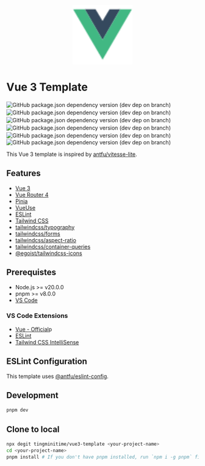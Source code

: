 <p align="center">
<img src="./public/icon-vue.svg" width="156" />
</p>

# Vue 3 Template

![GitHub package.json dependency version (dev dep on branch)](https://img.shields.io/github/package-json/dependency-version/tingminitime/vue3-template/vue/master?color=00dc82)　![GitHub package.json dependency version (dev dep on branch)](https://img.shields.io/github/package-json/dependency-version/tingminitime/vue3-template/vue-router/master?color=00dc82)　![GitHub package.json dependency version (dev dep on branch)](https://img.shields.io/github/package-json/dependency-version/tingminitime/vue3-template/pinia/master?color=ffd859)　![GitHub package.json dependency version (dev dep on branch)](https://img.shields.io/github/package-json/dependency-version/tingminitime/vue3-template/dev/tailwindcss/master?color=0ea5e9)　![GitHub package.json dependency version (dev dep on branch)](https://img.shields.io/github/package-json/dependency-version/tingminitime/vue3-template/%40vueuse%2Fcore/master?color=41b883)　![GitHub package.json dependency version (dev dep on branch)](https://img.shields.io/github/package-json/dependency-version/tingminitime/vue3-template/dev/eslint/master?color=4B32C3)

This Vue 3 template is inspired by [antfu/vitesse-lite](https://github.com/antfu/vitesse-lite).

## Features

- [Vue 3](https://vuejs.org/)
- [Vue Router 4](https://router.vuejs.org/)
- [Pinia](https://pinia.vuejs.org/)
- [VueUse](https://vueuse.org/)
- [ESLint](https://eslint.org/)
- [Tailwind CSS](https://tailwindcss.com/)
- [tailwindcss/typography](https://tailwindcss.com/docs/typography-plugin)
- [tailwindcss/forms](https://github.com/tailwindlabs/tailwindcss-forms)
- [tailwindcss/aspect-ratio](https://github.com/tailwindlabs/tailwindcss-aspect-ratio)
- [tailwindcss/container-queries](https://github.com/tailwindlabs/tailwindcss-container-queries)
- [@egoist/tailwindcss-icons](https://iconify.design/docs/usage/css/tailwind/)

## Prerequistes

- Node.js >= v20.0.0
- pnpm >= v8.0.0
- [VS Code](https://code.visualstudio.com/)

### VS Code Extensions

- [Vue - Official](https://marketplace.visualstudio.com/items?itemName=Vue.volar)p
- [ESLint](https://marketplace.visualstudio.com/items?itemName=dbaeumer.vscode-eslint)
- [Tailwind CSS IntelliSense](https://marketplace.visualstudio.com/items?itemName=bradlc.vscode-tailwindcss)

## ESLint Configuration

This template uses [@antfu/eslint-config](https://github.com/antfu/eslint-config).

## Development

```bash
pnpm dev
```

## Clone to local

```bash
npx degit tingminitime/vue3-template <your-project-name>
cd <your-project-name>
pnpm install # If you don't have pnpm installed, run `npm i -g pnpm` first.
```
